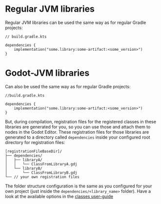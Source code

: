 # Regular JVM libraries

Regular JVM libraries can be used the same way as for regular Gradle projects:

```koltin
// build.gradle.kts

dependencies {
    implementation("some.library:some-artifact:<some_version>")
}
```

# Godot-JVM libraries

Can also be used the same way as for regular Gradle projects:

```koltin
//build.gradle.kts

dependencies {
    implementation("some.library:some-artifact:<some_version>")
}
```

But, during compilation, registration files for the registered classes in these libraries are generated for you,
so you can use those and attach them to nodes in the Godot Editor.
These registration files for those libraries are generated to a directory called `dependencies` inside your
configured root directory for registration files:

```
[registrationFileBaseDir]/
├── dependencies/
│   ├── libraryA/
│   │   └── ClassFromLibraryA.gdj
│   └── libraryB/
│       └── ClassFromLibraryB.gdj
└── // your own registration files
```

The folder structure configuration is the same as you configured for your own project (just inside the `dependencies/<library_name>` folder).
Have a look at the available options in the [classes user-guide](classes.md#registration-files)